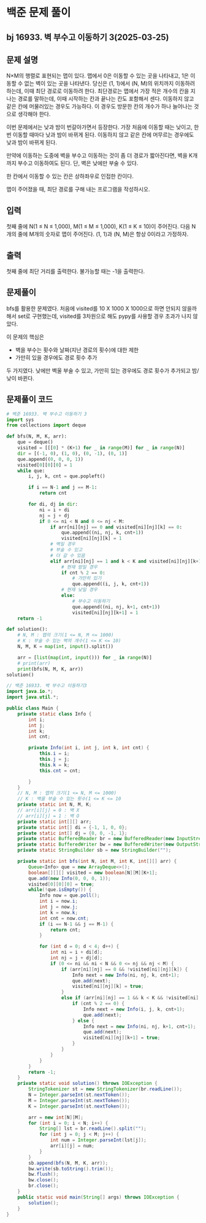 # 백준 문제 풀이

## bj 16933. 벽 부수고 이동하기 3(2025-03-25)

## 문제 설명

N×M의 행렬로 표현되는 맵이 있다. 맵에서 0은 이동할 수 있는 곳을 나타내고, 1은 이동할 수 없는 벽이 있는 곳을 나타낸다. 당신은 (1, 1)에서 (N, M)의 위치까지 이동하려 하는데, 이때 최단 경로로 이동하려 한다. 최단경로는 맵에서 가장 적은 개수의 칸을 지나는 경로를 말하는데, 이때 시작하는 칸과 끝나는 칸도 포함해서 센다. 이동하지 않고 같은 칸에 머물러있는 경우도 가능하다. 이 경우도 방문한 칸의 개수가 하나 늘어나는 것으로 생각해야 한다.

이번 문제에서는 낮과 밤이 번갈아가면서 등장한다. 가장 처음에 이동할 때는 낮이고, 한 번 이동할 때마다 낮과 밤이 바뀌게 된다. 이동하지 않고 같은 칸에 머무르는 경우에도 낮과 밤이 바뀌게 된다.

만약에 이동하는 도중에 벽을 부수고 이동하는 것이 좀 더 경로가 짧아진다면, 벽을 K개 까지 부수고 이동하여도 된다. 단, 벽은 낮에만 부술 수 있다.

한 칸에서 이동할 수 있는 칸은 상하좌우로 인접한 칸이다.

맵이 주어졌을 때, 최단 경로를 구해 내는 프로그램을 작성하시오.

## 입력

첫째 줄에 N(1 ≤ N ≤ 1,000), M(1 ≤ M ≤ 1,000), K(1 ≤ K ≤ 10)이 주어진다. 다음 N개의 줄에 M개의 숫자로 맵이 주어진다. (1, 1)과 (N, M)은 항상 0이라고 가정하자.

## 출력

첫째 줄에 최단 거리를 출력한다. 불가능할 때는 -1을 출력한다.

## 문제풀이

bfs를 활용한 문제였다. 처음에 visited를 10 X 1000 X 1000으로 하면 안되지 않을까 해서 set로 구현했는데, visited를 3차원으로 해도 pypy를 사용할 경우 초과가 나지 않았다.

이 문제의 핵심은

- 벽을 부수는 횟수와 날짜(지난 경로의 횟수)에 대한 제한
- 가만히 있을 경우에도 경로 횟수 추가

두 가지였다. 낮에만 벽울 부술 수 있고, 가만히 있는 경우에도 경로 횟수가 추가되고 밤/낮이 바뀐다.

## 문제풀이 코드

```python
# 백준 16933. 벽 부수고 이동하기 3
import sys
from collections import deque

def bfs(N, M, K, arr):
    que = deque()
    visited = [[[0] * (K+1) for _ in range(M)] for _ in range(N)]
    dir = [(-1, 0), (1, 0), (0, -1), (0, 1)]
    que.append((0, 0, 0, 1))
    visited[0][0][0] = 1
    while que:
        i, j, k, cnt = que.popleft()

        if i == N-1 and j == M-1:
            return cnt

        for di, dj in dir:
            ni = i + di
            nj = j + dj
            if 0 <= ni < N and 0 <= nj < M:
                if arr[ni][nj] == 0 and visited[ni][nj][k] == 0:
                    que.append((ni, nj, k, cnt+1))
                    visited[ni][nj][k] = 1
                # 벽일 경우
                # 부술 수 있고
                # 더 갈 수 있음
                elif arr[ni][nj] == 1 and k < K and visited[ni][nj][k+1] == 0:
                    # 현재 밤일 경우
                    if cnt % 2 == 0:
                        # 가만히 있기
                        que.append((i, j, k, cnt+1))
                    # 현재 낮일 경우
                    else:
                        # 부수고 이동하기
                        que.append((ni, nj, k+1, cnt+1))
                        visited[ni][nj][k+1] = 1
    return -1

def solution():
    # N, M : 맵의 크기(1 <= N, M <= 1000)
    # K : 부술 수 있는 벽의 개수(1 <= K <= 10)
    N, M, K = map(int, input().split())

    arr = [list(map(int, input())) for _ in range(N)]
    # print(arr)
    print(bfs(N, M, K, arr))
solution()
```

```java
// 백준 16933. 벽 부수고 이동하기3
import java.io.*;
import java.util.*;

public class Main {
    private static class Info {
        int i;
        int j;
        int k;
        int cnt;

        private Info(int i, int j, int k, int cnt) {
            this.i = i;
            this.j = j;
            this.k = k;
            this.cnt = cnt;

        }
    }
    // N, M : 맵의 크기(1 <= N, M <= 1000)
    // K : 벽을 부술 수 있는 횟수(1 <= K <= 10
    private static int N, M, K;
    // arr[i][j] = 0 : 벽 X
    // arr[i][j] = 1 : 벽 O
    private static int[][] arr;
    private static int[] di = {-1, 1, 0, 0};
    private static int[] dj = {0, 0, -1, 1};
    private static BufferedReader br = new BufferedReader(new InputStreamReader(System.in));
    private static BufferedWriter bw = new BufferedWriter(new OutputStreamWriter(System.out));
    private static StringBuilder sb = new StringBuilder("");

    private static int bfs(int N, int M, int K, int[][] arr) {
        Queue<Info> que = new ArrayDeque<>();
        boolean[][][] visited = new boolean[N][M][K+1];
        que.add(new Info(0, 0, 0, 1));
        visited[0][0][0] = true;
        while(!que.isEmpty()) {
            Info now = que.poll();
            int i = now.i;
            int j = now.j;
            int k = now.k;
            int cnt = now.cnt;
            if (i == N-1 && j == M-1) {
                return cnt;
            }

            for (int d = 0; d < 4; d++) {
                int ni = i + di[d];
                int nj = j + dj[d];
                if (0 <= ni && ni < N && 0 <= nj && nj < M) {
                    if (arr[ni][nj] == 0 && !visited[ni][nj][k]) {
                        Info next = new Info(ni, nj, k, cnt+1);
                        que.add(next);
                        visited[ni][nj][k] = true;
                    }
                    else if (arr[ni][nj] == 1 && k < K && !visited[ni][nj][k+1]) {
                        if (cnt % 2 == 0) {
                            Info next = new Info(i, j, k, cnt+1);
                            que.add(next);
                        } else {
                            Info next = new Info(ni, nj, k+1, cnt+1);
                            que.add(next);
                            visited[ni][nj][k+1] = true;
                        }
                    }
                }
            }
        }
        return -1;
    }
    private static void solution() throws IOException {
        StringTokenizer st = new StringTokenizer(br.readLine());
        N = Integer.parseInt(st.nextToken());
        M = Integer.parseInt(st.nextToken());
        K = Integer.parseInt(st.nextToken());

        arr = new int[N][M];
        for (int i = 0; i < N; i++) {
            String[] lst = br.readLine().split("");
            for (int j = 0; j < M; j++) {
                int num = Integer.parseInt(lst[j]);
                arr[i][j] = num;
            }
        }
        sb.append(bfs(N, M, K, arr));
        bw.write(sb.toString().trim());
        bw.flush();
        bw.close();
        br.close();
    }
    public static void main(String[] args) throws IOException {
        solution();
    }
}
```
